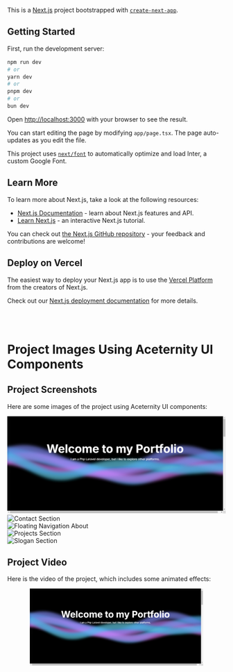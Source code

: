This is a [Next.js](https://nextjs.org/) project bootstrapped with [`create-next-app`](https://github.com/vercel/next.js/tree/canary/packages/create-next-app).

## Getting Started

First, run the development server:

```bash
npm run dev
# or
yarn dev
# or
pnpm dev
# or
bun dev
```

Open [http://localhost:3000](http://localhost:3000) with your browser to see the result.

You can start editing the page by modifying `app/page.tsx`. The page auto-updates as you edit the file.

This project uses [`next/font`](https://nextjs.org/docs/basic-features/font-optimization) to automatically optimize and load Inter, a custom Google Font.

## Learn More

To learn more about Next.js, take a look at the following resources:

- [Next.js Documentation](https://nextjs.org/docs) - learn about Next.js features and API.
- [Learn Next.js](https://nextjs.org/learn) - an interactive Next.js tutorial.

You can check out [the Next.js GitHub repository](https://github.com/vercel/next.js/) - your feedback and contributions are welcome!

## Deploy on Vercel

The easiest way to deploy your Next.js app is to use the [Vercel Platform](https://vercel.com/new?utm_medium=default-template&filter=next.js&utm_source=create-next-app&utm_campaign=create-next-app-readme) from the creators of Next.js.

Check out our [Next.js deployment documentation](https://nextjs.org/docs/deployment) for more details.

<br>
<br>

# Project Images Using Aceternity UI Components

## Project Screenshots

Here are some images of the project using Aceternity UI components:

![Wavy Background](/public/1_wavybg.png)  
![Contact Section](/public/contact-1.png)  
![Floating Navigation About](/public/FloatingNav_About-1.png)  
![Projects Section](/public/Projects-1.png)  
![Slogan Section](/public/slogan-1.png)  

## Project Video

<p>Here is the video of the project, which includes some animated effects:</p>

<p align="center">
  <a href="/public/My%20Portfolio.mp4">
    <img src="/public/1_wavybg.png" alt="Watch the video" width="400"/>
  </a>
</p>


